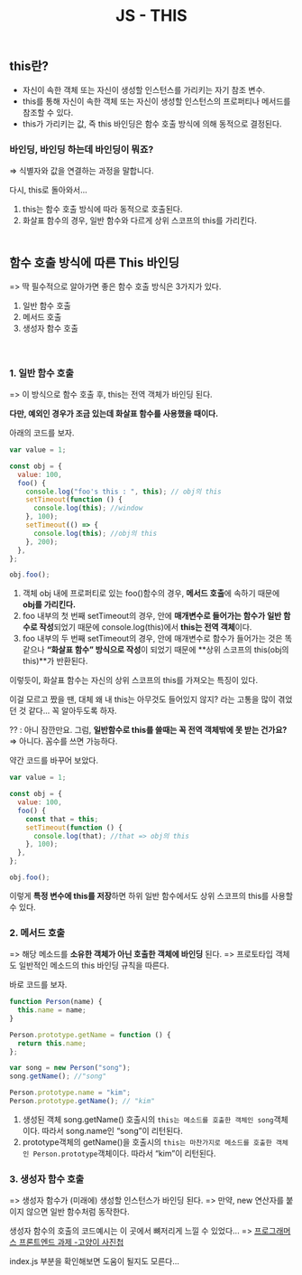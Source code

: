 ﻿---
title: "JS - THIS"
categories:
  - FrontEnd
tags:
  - JavaScript
---

## this란?

- 자신이 속한 객체 또는 자신이 생성할 인스턴스를 가리키는 자기 참조 변수.
- this를 통해 자신이 속한 객체 또는 자신이 생성할 인스턴스의 프로퍼티나 메서드를 참조할 수 있다.
- this가 가리키는 값, 즉 this 바인딩은 함수 호출 방식에 의해 동적으로 결정된다.

### 바인딩, 바인딩 하는데 바인딩이 뭐죠?

⇒ 식별자와 값을 연결하는 과정을 말합니다.

다시, this로 돌아와서…

1.  this는 함수 호출 방식에 따라 동적으로 호출된다.
2.  화살표 함수의 경우, 일반 함수와 다르게 상위 스코프의 this를 가리킨다.
    ㅤ
    ㅤ
    ㅤ
    ㅤ

## 함수 호출 방식에 따른 This 바인딩

=> 딱 필수적으로 알아가면 좋은 함수 호출 방식은 3가지가 있다.

1. 일반 함수 호출
2. 메서드 호출
3. 생성자 함수 호출

ㅤ
ㅤ

### 1. 일반 함수 호출

=> 이 방식으로 함수 호출 후, this는 전역 객체가 바인딩 된다.

**다만, 예외인 경우가 조금 있는데 화살표 함수를 사용했을 때이다.**

아래의 코드를 보자.

```jsx
var value = 1;

const obj = {
  value: 100,
  foo() {
    console.log("foo's this : ", this); // obj의 this
    setTimeout(function () {
      console.log(this); //window
    }, 100);
    setTimeout(() => {
      console.log(this); //obj의 this
    }, 200);
  },
};

obj.foo();
```

1.  객체 obj 내에 프로퍼티로 있는 foo()함수의 경우, **메서드 호출**에 속하기 때문에 **obj를 가리킨다.**
2.  foo 내부의 첫 번째 setTimeout의 경우, 안에 **매개변수로 들어가는 함수가 일반 함수로 작성**되었기 때문에 console.log(this)에서 **this는 전역 객체**이다.
3.  foo 내부의 두 번째 setTimeout의 경우, 안에 매개변수로 함수가 들어가는 것은 똑같으나 **“화살표 함수” 방식으로 작성**이 되었기 때문에 **상위 스코프의 this(obj의 this)**가 반환된다.

이렇듯이, 화살표 함수는 자신의 상위 스코프의 this를 가져오는 특징이 있다.

이걸 모르고 짰을 땐, 대체 왜 내 this는 아무것도 들어있지 않지? 라는 고통을 많이 겪었던 것 같다... 꼭 알아두도록 하자.
ㅤ
ㅤ

?? : 아니 잠깐만요. 그럼, **일반함수로 this를 쓸때는 꼭 전역 객체밖에 못 받는 건가요?**
⇒ 아니다. 꼼수를 쓰면 가능하다.

약간 코드를 바꾸어 보았다.

```jsx
var value = 1;

const obj = {
  value: 100,
  foo() {
    const that = this;
    setTimeout(function () {
      console.log(that); //that => obj의 this
    }, 100);
  },
};

obj.foo();
```

이렇게 **특정 변수에 this를 저장**하면 하위 일반 함수에서도 상위 스코프의 this를 사용할 수 있다.
ㅤ
ㅤ
ㅤ

### 2. 메서드 호출

=> 해당 메소드를 **소유한 객체가 아닌 호출한 객체에 바인딩** 된다.
=> 프로토타입 객체도 일반적인 메소드의 this 바인딩 규칙을 따른다.

바로 코드를 보자.

```jsx
function Person(name) {
  this.name = name;
}

Person.prototype.getName = function () {
  return this.name;
};

var song = new Person("song");
song.getName(); //"song"

Person.prototype.name = "kim";
Person.prototype.getName(); // "kim"
```

1. 생성된 객체 song.getName() 호출시의 `this는 메소드를 호출한 객체인 song`객체이다. 따라서 song.name인 “song”이 리턴된다.
2. prototype객체의 getName()을 호출시의 `this는 마찬가지로 메소드를 호출한 객체인 Person.prototype`객체이다. 따라서 “kim”이 리턴된다.
   ㅤ
   ㅤ
   ㅤ

### 3. 생성자 함수 호출

=> 생성자 함수가 (미래에) 생성할 인스턴스가 바인딩 된다.
=> 만약, new 연산자를 붙이지 않으면 일반 함수처럼 동작한다.

생성자 함수의 호출의 코드예시는 이 곳에서 뼈저리게 느낄 수 있었다... => [프로그래머스 프론트엔드 과제 -고양이 사진첩](https://suhwan2004.github.io/frontend/ProgrammersCat/)

index.js 부분을 확인해보면 도움이 될지도 모른다...
